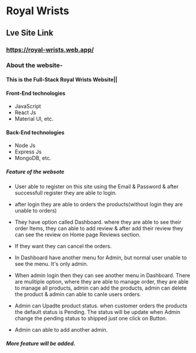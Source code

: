 # Royal Wrists

## Lve Site Link
###  https://royal-wrists.web.app/

### About the website-

#### This is the Full-Stack Royal Wrists Website||

#### Front-End technologies
* JavaScript
* React Js
* Material UI, etc.

#### Back-End technologies

* Node Js
* Express Js
* MongoDB, etc.

##### Feature of the websote

* User able to register on this site using the Email & Password & after successfull register they are able to login.
* after login they are able to orders the products(without login they are unable to orders)
* They have option called Dashboard. where they are able to see their order Items, they can able to add review & after add their review they can see the review on Home page Reviews section.
* If they want they can cancel the orders.
* In Dashboard have another menu for Admin, but normal user unable to see the menu. It's only admin.

* When admin login then they can see another menu in Dashboard. There are mulitiple option, where they are able to manage order, they are able to manage all products, admin can add the products, admin can delete the product & admin can able to canle users orders.
* Admin can Upadte product status. when customer orders the products the default status is Pending. The status will be update when Admin change the pending status to shipped just one click on Button.


* Admin can able to add another admin.

##### More feature will be added.





